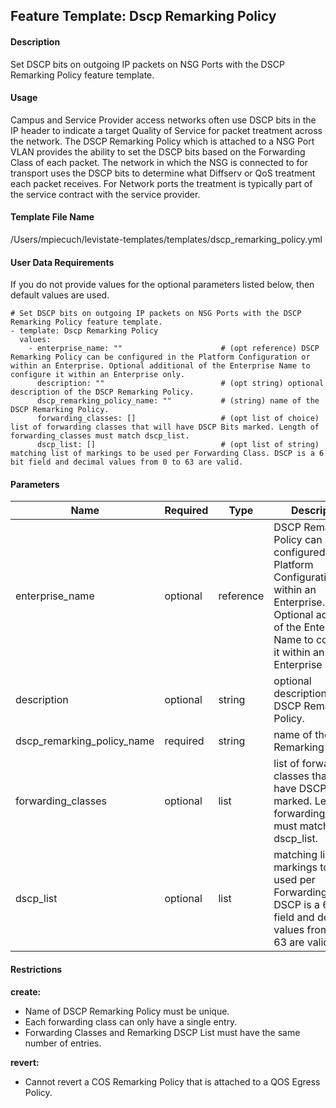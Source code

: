 ## Feature Template: Dscp Remarking Policy
#### Description
Set DSCP bits on outgoing IP packets on NSG Ports with the DSCP Remarking Policy feature template.

#### Usage
Campus and Service Provider access networks often use DSCP bits in the IP header to indicate a target Quality of Service for packet treatment across the network. The DSCP Remarking Policy which is attached to a NSG Port VLAN provides the ability to set the DSCP bits based on the Forwarding Class of each packet. The network in which the NSG is connected to for transport uses the DSCP bits to determine what Diffserv or QoS treatment each packet receives. For Network ports the treatment is typically part of the service contract with the service provider.

#### Template File Name
/Users/mpiecuch/levistate-templates/templates/dscp_remarking_policy.yml

#### User Data Requirements
If you do not provide values for the optional parameters listed below, then default values are used.

```
# Set DSCP bits on outgoing IP packets on NSG Ports with the DSCP Remarking Policy feature template.
- template: Dscp Remarking Policy
  values:
    - enterprise_name: ""                      # (opt reference) DSCP Remarking Policy can be configured in the Platform Configuration or within an Enterprise. Optional additional of the Enterprise Name to configure it within an Enterprise only.
      description: ""                          # (opt string) optional description of the DSCP Remarking Policy.
      dscp_remarking_policy_name: ""           # (string) name of the DSCP Remarking Policy.
      forwarding_classes: []                   # (opt list of choice) list of forwarding classes that will have DSCP Bits marked. Length of forwarding_classes must match dscp_list.
      dscp_list: []                            # (opt list of string) matching list of markings to be used per Forwarding Class. DSCP is a 6 bit field and decimal values from 0 to 63 are valid.

```

#### Parameters
Name | Required | Type | Description
---- | -------- | ---- | -----------
enterprise_name | optional | reference | DSCP Remarking Policy can be configured in the Platform Configuration or within an Enterprise. Optional additional of the Enterprise Name to configure it within an Enterprise only.
description | optional | string | optional description of the DSCP Remarking Policy.
dscp_remarking_policy_name | required | string | name of the DSCP Remarking Policy.
forwarding_classes | optional | list | list of forwarding classes that will have DSCP Bits marked. Length of forwarding_classes must match dscp_list.
dscp_list | optional | list | matching list of markings to be used per Forwarding Class. DSCP is a 6 bit field and decimal values from 0 to 63 are valid.


#### Restrictions
**create:**
* Name of DSCP Remarking Policy must be unique.
* Each forwarding class can only have a single entry.
* Forwarding Classes and Remarking DSCP List must have the same number of entries.

**revert:**
* Cannot revert a COS Remarking Policy that is attached to a QOS Egress Policy.

